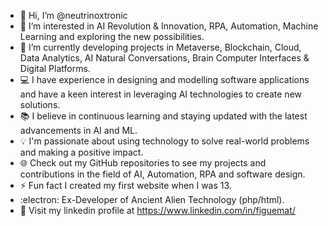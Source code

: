- 👋 Hi, I’m @neutrinoxtronic
- 👀 I’m interested in AI Revolution & Innovation, RPA, Automation, Machine Learning and exploring the new possibilities.
- 🤖 I’m currently developing projects in Metaverse, Blockchain, Cloud, Data Analytics, AI Natural Conversations, Brain Computer Interfaces & Digital Platforms.
- 💻 I have experience in designing and modelling software applications and have a keen interest in leveraging AI technologies to create new solutions.
- 📚 I believe in continuous learning and staying updated with the latest advancements in AI and ML.
- 💡 I'm passionate about using technology to solve real-world problems and making a positive impact.
- 🌐 Check out my GitHub repositories to see my projects and contributions in the field of AI, Automation, RPA and software design.
- ⚡ Fun fact I created my first website when I was 13.
- :electron: Ex-Developer of Ancient Alien Technology (php/html).
- 👾 Visit my linkedin profile at https://www.linkedin.com/in/figuemat/



<!---
neutrinoxtronic/neutrinoxtronic is a ✨ special ✨ repository because its `README.md` (this file) appears on your GitHub profile.
You can click the Preview link to take a look at your changes.
--->
